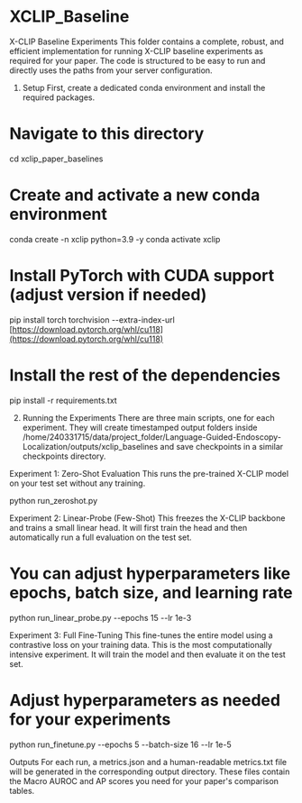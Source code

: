 # XCLIP_Baseline
X-CLIP Baseline Experiments 
This folder contains a complete, robust, and efficient implementation for running X-CLIP baseline experiments as required for your paper. The code is structured to be easy to run and directly uses the paths from your server configuration.

1. Setup
First, create a dedicated conda environment and install the required packages.

# Navigate to this directory
cd xclip_paper_baselines

# Create and activate a new conda environment
conda create -n xclip python=3.9 -y
conda activate xclip

# Install PyTorch with CUDA support (adjust version if needed)
pip install torch torchvision --extra-index-url [https://download.pytorch.org/whl/cu118](https://download.pytorch.org/whl/cu118)

# Install the rest of the dependencies
pip install -r requirements.txt

2. Running the Experiments
There are three main scripts, one for each experiment. They will create timestamped output folders inside /home/240331715/data/project_folder/Language-Guided-Endoscopy-Localization/outputs/xclip_baselines and save checkpoints in a similar checkpoints directory.

Experiment 1: Zero-Shot Evaluation
This runs the pre-trained X-CLIP model on your test set without any training.

python run_zeroshot.py

Experiment 2: Linear-Probe (Few-Shot)
This freezes the X-CLIP backbone and trains a small linear head. It will first train the head and then automatically run a full evaluation on the test set.

# You can adjust hyperparameters like epochs, batch size, and learning rate
python run_linear_probe.py --epochs 15 --lr 1e-3

Experiment 3: Full Fine-Tuning
This fine-tunes the entire model using a contrastive loss on your training data. This is the most computationally intensive experiment. It will train the model and then evaluate it on the test set.

# Adjust hyperparameters as needed for your experiments
python run_finetune.py --epochs 5 --batch-size 16 --lr 1e-5

Outputs
For each run, a metrics.json and a human-readable metrics.txt file will be generated in the corresponding output directory. These files contain the Macro AUROC and AP scores you need for your paper's comparison tables.
